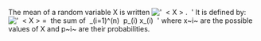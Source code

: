 The mean of a random variable X is written
!['  \< X \> .  '](../dictionary/equation_images/3419.1..png) It is
defined by:
!['  \< X \> =  the sum of  \_(i=1)\^(n)  p\_(i) x\_(i)  '](../dictionary/equation_images/3419.2..png)
where x~i~ are the possible values of X and p~i~ are their
probabilities.
